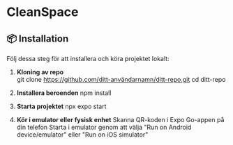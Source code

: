 # CleanSpace

## 📦 Installation

Följ dessa steg för att installera och köra projektet lokalt:

1. **Kloning av repo**  
   git clone https://github.com/ditt-användarnamn/ditt-repo.git
   cd ditt-repo

2. **Installera beroenden**
   npm install

3. **Starta projektet**
   npx expo start
4. **Kör i emulator eller fysisk enhet**
   Skanna QR-koden i Expo Go-appen på din telefon
   Starta i emulator genom att välja "Run on Android device/emulator" eller "Run on iOS simulator"
